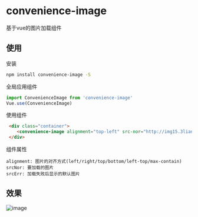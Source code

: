 # convenience-image

基于vue的图片加载组件

## 使用

安装
``` bash
npm install convenience-image -S
```

全局应用组件
``` javascript
import ConvenienceImage from 'convenience-image'
Vue.use(ConvenienceImage)
```

使用组件
``` html
 <div class="container">
    <convenience-image alignment="top-left" src-nor="http://img15.3lian.com/2015/f1/173/d/40.jpg" :src-err="defaultImg"/>
 </div>
```

组件属性
```
alignment: 图片的对齐方式(left/right/top/bottom/left-top/max-contain)
srcNor: 要加载的图片
srcErr: 加载失败后显示的默认图片
```

## 效果
![image](https://raw.githubusercontent.com/kuangch/convenience-image/master/screen.jpg)